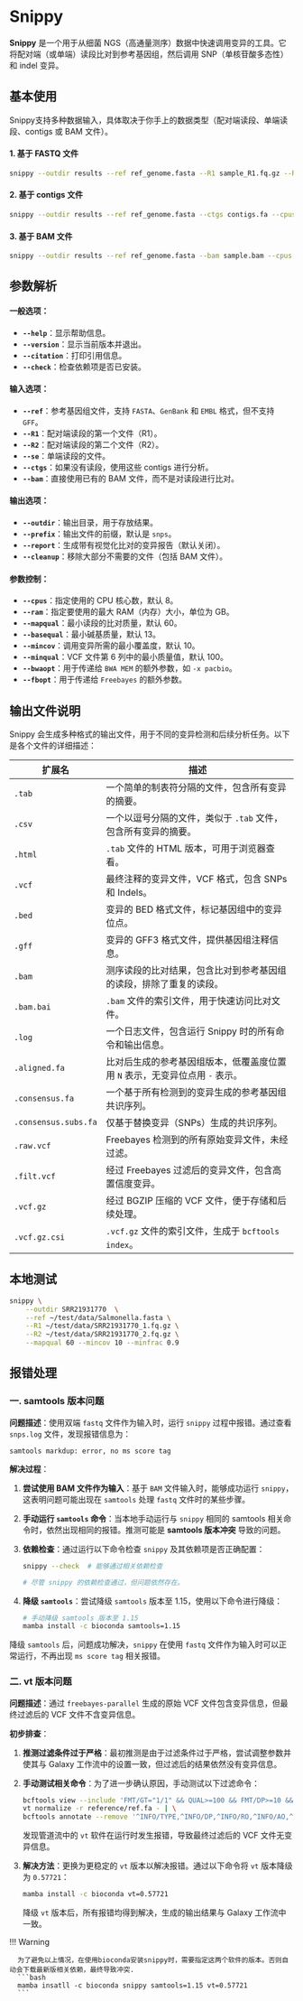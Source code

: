 # Snippy

**Snippy** 是一个用于从细菌 NGS（高通量测序）数据中快速调用变异的工具。它将配对端（或单端）读段比对到参考基因组，然后调用 SNP（单核苷酸多态性）和 indel 变异。

## 基本使用

 Snippy支持多种数据输入，具体取决于你手上的数据类型（配对端读段、单端读段、contigs 或 BAM 文件）。

#### 1. 基于 FASTQ 文件

```bash
snippy --outdir results --ref ref_genome.fasta --R1 sample_R1.fq.gz --R2 sample_R2.fq.gz --cpus 8
```

#### 2. 基于 contigs 文件

```bash
snippy --outdir results --ref ref_genome.fasta --ctgs contigs.fa --cpus 8
```

#### 3. 基于 BAM 文件

```bash
snippy --outdir results --ref ref_genome.fasta --bam sample.bam --cpus 8
```

## 参数解析

#### 一般选项：
- **`--help`**：显示帮助信息。
- **`--version`**：显示当前版本并退出。
- **`--citation`**：打印引用信息。
- **`--check`**：检查依赖项是否已安装。

#### 输入选项：
- **`--ref`**：参考基因组文件，支持 `FASTA`、`GenBank` 和 `EMBL` 格式，但不支持 `GFF`。
- **`--R1`**：配对端读段的第一个文件（R1）。
- **`--R2`**：配对端读段的第二个文件（R2）。
- **`--se`**：单端读段的文件。
- **`--ctgs`**：如果没有读段，使用这些 contigs 进行分析。
- **`--bam`**：直接使用已有的 BAM 文件，而不是对读段进行比对。

#### 输出选项：
- **`--outdir`**：输出目录，用于存放结果。
- **`--prefix`**：输出文件的前缀，默认是 `snps`。
- **`--report`**：生成带有视觉化比对的变异报告（默认关闭）。
- **`--cleanup`**：移除大部分不需要的文件（包括 BAM 文件）。

#### 参数控制：
- **`--cpus`**：指定使用的 CPU 核心数，默认 8。
- **`--ram`**：指定要使用的最大 RAM（内存）大小，单位为 GB。
- **`--mapqual`**：最小读段的比对质量，默认 60。
- **`--basequal`**：最小碱基质量，默认 13。
- **`--mincov`**：调用变异所需的最小覆盖度，默认 10。
- **`--minqual`**：VCF 文件第 6 列中的最小质量值，默认 100。
- **`--bwaopt`**：用于传递给 `BWA MEM` 的额外参数，如 `-x pacbio`。
- **`--fbopt`**：用于传递给 `Freebayes` 的额外参数。

## 输出文件说明

Snippy 会生成多种格式的输出文件，用于不同的变异检测和后续分析任务。以下是各个文件的详细描述：

| **扩展名**           | **描述**                                                     |
| -------------------- | ------------------------------------------------------------ |
| `.tab`               | 一个简单的制表符分隔的文件，包含所有变异的摘要。             |
| `.csv`               | 一个以逗号分隔的文件，类似于 `.tab` 文件，包含所有变异的摘要。 |
| `.html`              | `.tab` 文件的 HTML 版本，可用于浏览器查看。                  |
| `.vcf`               | 最终注释的变异文件，VCF 格式，包含 SNPs 和 Indels。          |
| `.bed`               | 变异的 BED 格式文件，标记基因组中的变异位点。                |
| `.gff`               | 变异的 GFF3 格式文件，提供基因组注释信息。                   |
| `.bam`               | 测序读段的比对结果，包含比对到参考基因组的读段，排除了重复的读段。 |
| `.bam.bai`           | `.bam` 文件的索引文件，用于快速访问比对文件。                |
| `.log`               | 一个日志文件，包含运行 Snippy 时的所有命令和输出信息。       |
| `.aligned.fa`        | 比对后生成的参考基因组版本，低覆盖度位置用 `N` 表示，无变异位点用 `-` 表示。 |
| `.consensus.fa`      | 一个基于所有检测到的变异生成的参考基因组共识序列。           |
| `.consensus.subs.fa` | 仅基于替换变异（SNPs）生成的共识序列。                       |
| `.raw.vcf`           | Freebayes 检测到的所有原始变异文件，未经过滤。               |
| `.filt.vcf`          | 经过 Freebayes 过滤后的变异文件，包含高置信度变异。          |
| `.vcf.gz`            | 经过 BGZIP 压缩的 VCF 文件，便于存储和后续处理。             |
| `.vcf.gz.csi`        | `.vcf.gz` 文件的索引文件，生成于 `bcftools index`。          |

## 本地测试

```bash
snippy \
	--outdir SRR21931770  \
	--ref ~/test/data/Salmonella.fasta \
	--R1 ~/test/data/SRR21931770_1.fq.gz \
	--R2 ~/test/data/SRR21931770_2.fq.gz \
	--mapqual 60 --mincov 10 --minfrac 0.9
```

## 报错处理

### 一. samtools 版本问题

**问题描述**：使用双端 `fastq` 文件作为输入时，运行 `snippy` 过程中报错。通过查看 `snps.log` 文件，发现报错信息为：

```
samtools markdup: error, no ms score tag
```

**解决过程**：

1. **尝试使用 BAM 文件作为输入**：基于 `BAM` 文件输入时，能够成功运行 `snippy`，这表明问题可能出现在 `samtools` 处理 `fastq` 文件时的某些步骤。

2. **手动运行 `samtools` 命令**：当本地手动运行与 `snippy` 相同的 samtools 相关命令时，依然出现相同的报错。推测可能是 **samtools 版本冲突** 导致的问题。

3. **依赖检查**：通过运行以下命令检查 `snippy` 及其依赖项是否正确配置：

      ```bash
      snippy --check  # 能够通过相关依赖检查
      
      # 尽管 snippy 的依赖检查通过，但问题依然存在。
      ```

4. **降级 `samtools`**：尝试降级 `samtools` 版本至 1.15，使用以下命令进行降级：

      ```bash
      # 手动降级 samtools 版本至 1.15
      mamba install -c bioconda samtools=1.15
      ```

降级 `samtools` 后，问题成功解决，`snippy` 在使用 `fastq` 文件作为输入时可以正常运行，不再出现 `ms score tag` 相关报错。

### 二. vt 版本问题

**问题描述**：通过 `freebayes-parallel` 生成的原始 VCF 文件包含变异信息，但最终过滤后的 VCF 文件不含变异信息。

**初步排查**：

1. **推测过滤条件过于严格**：最初推测是由于过滤条件过于严格，尝试调整参数并使其与 Galaxy 工作流中的设置一致，但过滤后的结果依然没有变异信息。

2. **手动测试相关命令**：为了进一步确认原因，手动测试以下过滤命令：

      ``` bash
      bcftools view --include 'FMT/GT="1/1" && QUAL>=100 && FMT/DP>=10 && (FMT/AO)/(FMT/DP)>=0.9' snps.raw.vcf | \
      vt normalize -r reference/ref.fa - | \
      bcftools annotate --remove '^INFO/TYPE,^INFO/DP,^INFO/RO,^INFO/AO,^INFO/AB,^FORMAT/GT,^FORMAT/DP,^FORMAT/RO,^FORMAT/AO,^FORMAT/QR,^FORMAT/QA,^FORMAT/GL' > snps.filt.vcf
      ```

      发现管道流中的 `vt` 软件在运行时发生报错，导致最终过滤后的 VCF 文件无变异信息。

3. **解决方法**：更换为更稳定的 `vt` 版本以解决报错。通过以下命令将 `vt` 版本降级为 `0.57721`：

      ``` bash
      mamba install -c bioconda vt=0.57721
      ```

      降级 `vt` 版本后，所有报错均得到解决，生成的输出结果与 Galaxy 工作流中一致。

!!! Warning

      为了避免以上情况，在使用bioconda安装snippy时，需要指定这两个软件的版本。否则自动会下载最新版相关依赖，最终导致冲突.
      ```bash
      mamba insatll -c bioconda snippy samtools=1.15 vt=0.57721
      ```